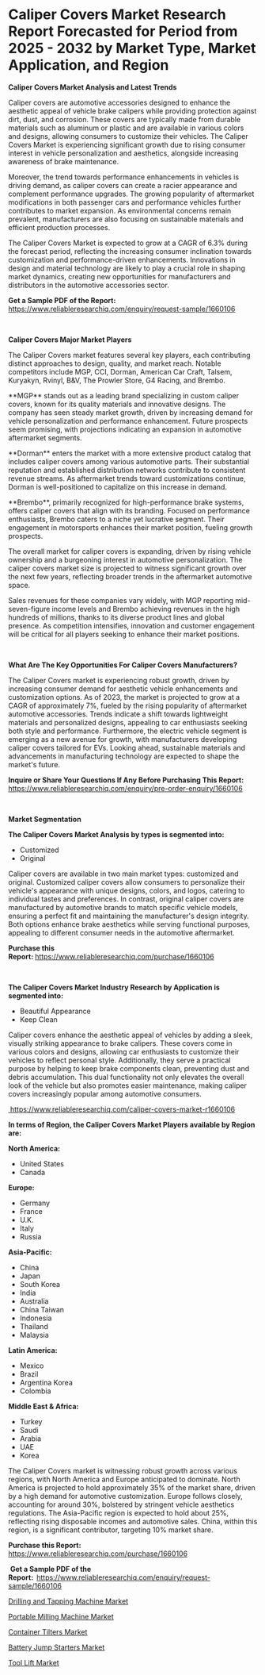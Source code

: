 <p><h1>Caliper Covers Market Research Report Forecasted for Period from 2025 -  2032 by Market Type, Market Application, and Region</h1></p><p><strong>Caliper Covers Market Analysis and Latest Trends</strong></p>
<p><p>Caliper covers are automotive accessories designed to enhance the aesthetic appeal of vehicle brake calipers while providing protection against dirt, dust, and corrosion. These covers are typically made from durable materials such as aluminum or plastic and are available in various colors and designs, allowing consumers to customize their vehicles. The Caliper Covers Market is experiencing significant growth due to rising consumer interest in vehicle personalization and aesthetics, alongside increasing awareness of brake maintenance.</p><p>Moreover, the trend towards performance enhancements in vehicles is driving demand, as caliper covers can create a racier appearance and complement performance upgrades. The growing popularity of aftermarket modifications in both passenger cars and performance vehicles further contributes to market expansion. As environmental concerns remain prevalent, manufacturers are also focusing on sustainable materials and efficient production processes.</p><p>The Caliper Covers Market is expected to grow at a CAGR of 6.3% during the forecast period, reflecting the increasing consumer inclination towards customization and performance-driven enhancements. Innovations in design and material technology are likely to play a crucial role in shaping market dynamics, creating new opportunities for manufacturers and distributors in the automotive accessories sector.</p></p>
<p><strong>Get a Sample PDF of the Report:&nbsp;</strong> <a href="https://www.reliableresearchiq.com/enquiry/request-sample/1660106?utm_campaign=1123&utm_medium=2&utm_source=Github&utm_content=ia&utm_term=20022025&utm_id=caliper-covers">https://www.reliableresearchiq.com/enquiry/request-sample/1660106</a></p>
<p>&nbsp;</p>
<p><strong>Caliper Covers Major Market Players</strong></p>
<p><p>The Caliper Covers market features several key players, each contributing distinct approaches to design, quality, and market reach. Notable competitors include MGP, CCI, Dorman, American Car Craft, Talsem, Kuryakyn, Rvinyl, B&V, The Prowler Store, G4 Racing, and Brembo.</p><p>**MGP** stands out as a leading brand specializing in custom caliper covers, known for its quality materials and innovative designs. The company has seen steady market growth, driven by increasing demand for vehicle personalization and performance enhancement. Future prospects seem promising, with projections indicating an expansion in automotive aftermarket segments.</p><p>**Dorman** enters the market with a more extensive product catalog that includes caliper covers among various automotive parts. Their substantial reputation and established distribution networks contribute to consistent revenue streams. As aftermarket trends toward customizations continue, Dorman is well-positioned to capitalize on this increase in demand.</p><p>**Brembo**, primarily recognized for high-performance brake systems, offers caliper covers that align with its branding. Focused on performance enthusiasts, Brembo caters to a niche yet lucrative segment. Their engagement in motorsports enhances their market position, fueling growth prospects.</p><p>The overall market for caliper covers is expanding, driven by rising vehicle ownership and a burgeoning interest in automotive personalization. The caliper covers market size is projected to witness significant growth over the next few years, reflecting broader trends in the aftermarket automotive space.</p><p>Sales revenues for these companies vary widely, with MGP reporting mid-seven-figure income levels and Brembo achieving revenues in the high hundreds of millions, thanks to its diverse product lines and global presence. As competition intensifies, innovation and customer engagement will be critical for all players seeking to enhance their market positions.</p></p>
<p>&nbsp;</p>
<p><strong>What Are The Key Opportunities For Caliper Covers Manufacturers?</strong></p>
<p><p>The Caliper Covers market is experiencing robust growth, driven by increasing consumer demand for aesthetic vehicle enhancements and customization options. As of 2023, the market is projected to grow at a CAGR of approximately 7%, fueled by the rising popularity of aftermarket automotive accessories. Trends indicate a shift towards lightweight materials and personalized designs, appealing to car enthusiasts seeking both style and performance. Furthermore, the electric vehicle segment is emerging as a new avenue for growth, with manufacturers developing caliper covers tailored for EVs. Looking ahead, sustainable materials and advancements in manufacturing technology are expected to shape the market's future.</p></p>
<p><strong>Inquire or Share Your Questions If Any Before Purchasing This Report:</strong> <a href="https://www.reliableresearchiq.com/enquiry/pre-order-enquiry/1660106?utm_campaign=1123&utm_medium=2&utm_source=Github&utm_content=ia&utm_term=20022025&utm_id=caliper-covers">https://www.reliableresearchiq.com/enquiry/pre-order-enquiry/1660106</a></p>
<p>&nbsp;</p>
<p><strong>Market Segmentation</strong></p>
<p><strong>The Caliper Covers Market Analysis by types is segmented into:</strong></p>
<p><ul><li>Customized</li><li>Original</li></ul></p>
<p><p>Caliper covers are available in two main market types: customized and original. Customized caliper covers allow consumers to personalize their vehicle's appearance with unique designs, colors, and logos, catering to individual tastes and preferences. In contrast, original caliper covers are manufactured by automotive brands to match specific vehicle models, ensuring a perfect fit and maintaining the manufacturer's design integrity. Both options enhance brake aesthetics while serving functional purposes, appealing to different consumer needs in the automotive aftermarket.</p></p>
<p><strong>Purchase this Report:&nbsp;</strong><a href="https://www.reliableresearchiq.com/purchase/1660106?utm_campaign=1123&utm_medium=2&utm_source=Github&utm_content=ia&utm_term=20022025&utm_id=caliper-covers">https://www.reliableresearchiq.com/purchase/1660106</a></p>
<p>&nbsp;</p>
<p><strong>The Caliper Covers Market Industry Research by Application is segmented into:</strong></p>
<p><ul><li>Beautiful Appearance</li><li>Keep Clean</li></ul></p>
<p><p>Caliper covers enhance the aesthetic appeal of vehicles by adding a sleek, visually striking appearance to brake calipers. These covers come in various colors and designs, allowing car enthusiasts to customize their vehicles to reflect personal style. Additionally, they serve a practical purpose by helping to keep brake components clean, preventing dust and debris accumulation. This dual functionality not only elevates the overall look of the vehicle but also promotes easier maintenance, making caliper covers increasingly popular among automotive consumers.</p></p>
<p><a href="https://www.reliableresearchiq.com/caliper-covers-market-r1660106?utm_campaign=1123&utm_medium=2&utm_source=Github&utm_content=ia&utm_term=20022025&utm_id=caliper-covers">&nbsp;https://www.reliableresearchiq.com/caliper-covers-market-r1660106</a></p>
<p><strong>In terms of Region, the Caliper Covers Market Players available by Region are:</strong></p>
<p>
    <p> <strong> North America: </strong>
        <ul>
            <li>United States</li>
            <li>Canada</li>
        </ul>
        </p> 
    <p> <strong> Europe: </strong>
        <ul>
            <li>Germany</li>
            <li>France</li>
            <li>U.K.</li>
            <li>Italy</li>
            <li>Russia</li>
        </ul>
        </p> 
    <p> <strong> Asia-Pacific: </strong>
        <ul>
            <li>China</li>
            <li>Japan</li>
            <li>South Korea</li>
            <li>India</li>
            <li>Australia</li>
            <li>China Taiwan</li>
            <li>Indonesia</li>
            <li>Thailand</li>
            <li>Malaysia</li>
        </ul>
        </p> 
    <p> <strong> Latin America: </strong>
        <ul>
            <li>Mexico</li>
            <li>Brazil</li>
            <li>Argentina Korea</li>
            <li>Colombia</li>
        </ul>
        </p> 
    <p> <strong> Middle East & Africa: </strong>
        <ul>
            <li>Turkey</li>
            <li>Saudi</li>
            <li>Arabia</li>
            <li>UAE</li>
            <li>Korea</li>
        </ul>
    </p>
    </p>
<p><p>The Caliper Covers market is witnessing robust growth across various regions, with North America and Europe anticipated to dominate. North America is projected to hold approximately 35% of the market share, driven by a high demand for automotive customization. Europe follows closely, accounting for around 30%, bolstered by stringent vehicle aesthetics regulations. The Asia-Pacific region is expected to hold about 25%, reflecting rising disposable incomes and automotive sales. China, within this region, is a significant contributor, targeting 10% market share.</p></p>
<p><strong>Purchase this Report: </strong><a href="https://www.reliableresearchiq.com/purchase/1660106?utm_campaign=1123&utm_medium=2&utm_source=Github&utm_content=ia&utm_term=20022025&utm_id=caliper-covers">https://www.reliableresearchiq.com/purchase/1660106</a></p>
<p>&nbsp;<strong>Get a Sample PDF of the Report:&nbsp;&nbsp;</strong><a href="https://www.reliableresearchiq.com/enquiry/request-sample/1660106?utm_campaign=1123&utm_medium=2&utm_source=Github&utm_content=ia&utm_term=20022025&utm_id=caliper-covers">https://www.reliableresearchiq.com/enquiry/request-sample/1660106</a></p>
<p><strong></strong></p>
<p><p><a href="https://github.com/awtryooleycp/Market-Research-Report-List-1/blob/main/drilling-and-tapping-machine-market.md?utm_campaign=1123&utm_medium=2&utm_source=Github&utm_content=ia&utm_term=20022025&utm_id=caliper-covers">Drilling and Tapping Machine Market</a></p><p><a href="https://github.com/kalsirollija/Market-Research-Report-List-1/blob/main/portable-milling-machine-market.md?utm_campaign=1123&utm_medium=2&utm_source=Github&utm_content=ia&utm_term=20022025&utm_id=caliper-covers">Portable Milling Machine Market</a></p><p><a href="https://github.com/kenecezuena8/Market-Research-Report-List-1/blob/main/container-tilters-market.md?utm_campaign=1123&utm_medium=2&utm_source=Github&utm_content=ia&utm_term=20022025&utm_id=caliper-covers">Container Tilters Market</a></p><p><a href="https://github.com/iousefzuzic/Market-Research-Report-List-1/blob/main/battery-jump-starters-market.md?utm_campaign=1123&utm_medium=2&utm_source=Github&utm_content=ia&utm_term=20022025&utm_id=caliper-covers">Battery Jump Starters Market</a></p><p><a href="https://github.com/shamyzinniwl/Market-Research-Report-List-1/blob/main/tool-lift-market.md?utm_campaign=1123&utm_medium=2&utm_source=Github&utm_content=ia&utm_term=20022025&utm_id=caliper-covers">Tool Lift Market</a></p></p>